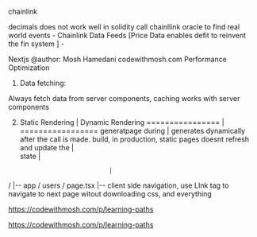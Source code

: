 chainlink

decimals does not work well in solidity
call chainllink oracle to find real world events
    - Chainlink Data Feeds [Price Data enables defit to reinvent the fin system ]
    - 

Nextjs
@author: Mosh Hamedani codewithmosh.com
Performance Optimization

1. Data fetching:

Always fetch data from server components,
caching works with server components


2. Static Rendering             |  Dynamic Rendering
================                |  =================
    generatpage during          |  generates dynamically after the call is made.
build,
in production, static pages
doesnt refresh and update the   |    
state                           |
            
                                |


/
|-- app / users / page.tsx
|-- client side navigation, use LInk tag to navigate to next page witout downloading css, and everything





https://codewithmosh.com/p/learning-paths

https://codewithmosh.com/p/learning-paths


